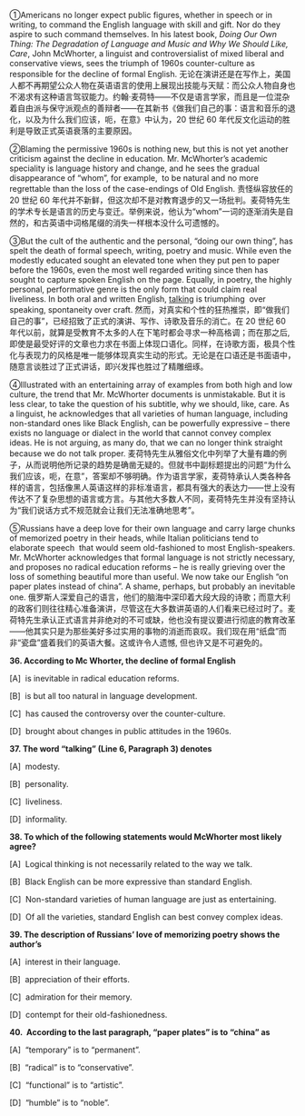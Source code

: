 ①Americans no longer expect public figures, whether in speech or in writing, to command the English language with skill and gift. Nor do they aspire to such command themselves. In his latest book, _Doing Our Own Thing: The Degradation of Language and Music and Why We Should Like, Care_, John McWhorter, a linguist and controversialist of mixed liberal and conservative views, sees the triumph of 1960s counter-culture as responsible for the decline of formal English.
无论在演讲还是在写作上，美国人都不再期望公众人物在英语语言的使用上展现出技能与天赋：而公众人物自身也不渴求有这种语言驾驭能力。约翰·麦荷特——不仅是语言学家，而且是一位混杂着自由派与保守派观点的善辩者——在其新书《做我们自己的事：语言和音乐的退化，以及为什么我们应该，呃，在意》中认为，20 世纪 60 年代反文化运动的胜利是导致正式英语衰落的主要原因。

②Blaming the permissive 1960s is nothing new, but this is not yet another criticism against the decline in education. Mr. McWhorter’s academic speciality is language history and change, and he sees the gradual disappearance of “whom”, for example,  to be natural and no more regrettable than the loss of the case-endings of Old English.
责怪纵容放任的 20 世纪 60 年代并不新鲜，但这次却不是对教育退步的又一场批判。麦荷特先生的学术专长是语言的历史与变迁。举例来说，他认为“whom”一词的逐渐消失是自然的，和古英语中词格尾缀的消失一样根本没什么可遗憾的。

③But the cult of the authentic and the personal, “doing our own thing”, has spelt the death of formal speech, writing, poetry and music. While even the modestly educated sought an elevated tone when they put pen to paper before the 1960s, even the most well regarded writing since then has sought to capture spoken English on the page. Equally, in poetry, the highly personal, performative genre is the only form that could claim real liveliness. In both oral and written English, <u>talking</u> is triumphing  over speaking, spontaneity over craft.
然而，对真实和个性的狂热推崇，即“做我们自己的事”，已经招致了正式的演讲、写作、诗歌及音乐的消亡。在 20 世纪 60 年代以前，就算是受教育不太多的人在下笔时都会寻求一种高格调；而在那之后, 即使是最受好评的文章也力求在书面上体现口语化。同样，在诗歌方面，极具个性化与表现力的风格是唯一能够体现真实生动的形式。无论是在口语还是书面语中，随意言谈胜过了正式讲话，即兴发挥也胜过了精雕细琢。

④Illustrated with an entertaining array of examples from both high and low culture, the trend that Mr. McWhorter documents is unmistakable. But it is less clear, to take the question of his subtitle, why we should, like, care. As a linguist, he acknowledges that all varieties of human language, including non-standard ones like Black English, can be powerfully expressive – there exists no language or dialect in the world that cannot convey complex ideas. He is not arguing, as many do, that we can no longer think straight because we do not talk proper.
麦荷特先生从雅俗文化中列举了大量有趣的例子，从而说明他所记录的趋势是确凿无疑的。但就书中副标题提出的问题“为什么我们应该，呃，在意”，答案却不够明确。作为语言学家，麦荷特承认人类各种各样的语言，包括像黑人英语这样的非标准语言，都具有强大的表达力——世上没有传达不了复杂思想的语言或方言。与其他大多数人不同，麦荷特先生并没有坚持认为“我们说话方式不规范就会让我们无法准确地思考”。

⑤Russians have a deep love for their own language and carry large chunks of memorized poetry in their heads, while Italian politicians tend to elaborate speech  that would seem old-fashioned to most English-speakers. Mr. McWhorter acknowledges that formal language is not strictly necessary, and proposes no radical education reforms – he is really grieving over the loss of something beautiful more than useful. We now take our English “on paper plates instead of china”. A shame, perhaps, but probably an inevitable one.
俄罗斯人深爱自己的语言，他们的脑海中深印着大段大段的诗歌；而意大利的政客们则往往精心准备演讲，尽管这在大多数讲英语的人们看来已经过时了。麦荷特先生承认正式语言并非绝对的不可或缺，他也没有提议要进行彻底的教育改革——他其实只是为那些美好多过实用的事物的消逝而哀叹。我们现在用“纸盘”而非“瓷盘”盛着我们的英语大餐。这或许令人遗憾, 但也许又是不可避免的。

**36. According to Mc Whorter, the decline of formal English**

[A]  is inevitable in radical education reforms.

[B]  is but all too natural in language development.

[C]  has caused the controversy over the counter-culture.

[D]  brought about changes in public attitudes in the 1960s.

**37. The word “talking” (Line 6, Paragraph 3) denotes**

[A]  modesty.

[B]  personality.

[C]  liveliness.

[D]  informality.

**38. To which of the following statements would McWhorter most likely agree?**

[A]  Logical thinking is not necessarily related to the way we talk.

[B]  Black English can be more expressive than standard English.

[C]  Non-standard varieties of human language are just as entertaining.

[D]  Of all the varieties, standard English can best convey complex ideas.

**39. The description of Russians’ love of memorizing poetry shows the author’s**

[A]  interest in their language.

[B]  appreciation of their efforts.

[C]  admiration for their memory.

[D]  contempt for their old-fashionedness.

**40.  According to the last paragraph, “paper plates” is to “china” as**

[A]  “temporary” is to “permanent”.

[B]  “radical” is to “conservative”.

[C]  “functional” is to “artistic”.

[D]  “humble” is to “noble”.